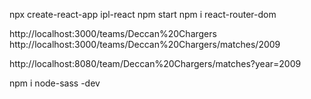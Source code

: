 
npx create-react-app ipl-react
npm start
npm i react-router-dom 

http://localhost:3000/teams/Deccan%20Chargers
http://localhost:3000/teams/Deccan%20Chargers/matches/2009

http://localhost:8080/team/Deccan%20Chargers/matches?year=2009

npm i node-sass -dev




